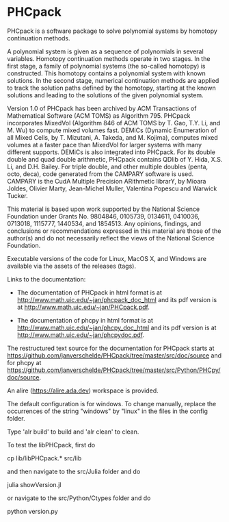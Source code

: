 PHCpack
=======

PHCpack is a software package to solve polynomial systems by homotopy continuation methods.

A polynomial system is given as a sequence of polynomials in several variables.
Homotopy continuation methods operate in two stages.  In the first stage, a family of polynomial systems
(the so-called homotopy) is constructed.  This homotopy contains a polynomial system with known solutions.
In the second stage, numerical continuation methods are applied to track the solution paths defined by
the homotopy, starting at the known solutions and leading to the solutions of the given polynomial system.

Version 1.0 of PHCpack has been archived by ACM Transactions of Mathematical Software (ACM TOMS) as Algorithm 795.
PHCpack incorporates MixedVol (Algorithm 846 of ACM TOMS by T. Gao, T.Y. Li, and M. Wu) to compute mixed volumes fast.
DEMiCs (Dynamic Enumeration of all Mixed Cells, by T. Mizutani, A. Takeda, and M. Kojima), computes mixed volumes 
at a faster pace than MixedVol for larger systems with many different supports.  DEMiCs is also integrated into PHCpack.
For its double double and quad double arithmetic, PHCpack contains QDlib
of Y. Hida, X.S. Li, and D.H. Bailey.
For triple double, and other multiple doubles (penta, octo, deca),
code generated from the CAMPARY software is used.
CAMPARY is the CudA Multiple Precision ARithmetic librarY,
by Mioara Joldes, Olivier Marty, Jean-Michel Muller,
Valentina Popescu and Warwick Tucker.

This material is based upon work supported by the National Science Foundation
under Grants No. 9804846, 0105739, 0134611, 0410036, 0713018, 1115777,
1440534, and 1854513.
Any opinions, findings, and conclusions or recommendations expressed in this material
are those of the author(s) and do not necessarily reflect the views of the National Science Foundation.

Executable versions of the code for Linux, MacOS X, and Windows are
available via the assets of the releases (tags).

Links to the documentation:

* The documentation of PHCpack in html format is
  at <http://www.math.uic.edu/~jan/phcpack_doc_html>
  and its pdf version is
  at <http://www.math.uic.edu/~jan/PHCpack.pdf>.

* The documentation of phcpy in html format is
  at <http://www.math.uic.edu/~jan/phcpy_doc_html>
  and its pdf version is
  at <http://www.math.uic.edu/~jan/phcpydoc.pdf>.

The restructured text source for the documentation for PHCpack starts at
<https://github.com/janverschelde/PHCpack/tree/master/src/doc/source>
and for phcpy at
<https://github.com/janverschelde/PHCpack/tree/master/src/Python/PHCpy/doc/source>.

An alire (<https://alire.ada.dev>) workspace is provided.

The default configuration is for windows.
To change manually, replace the occurrences of the string "windows" 
by "linux" in the files in the config folder.

Type 'alr build' to build and 'alr clean' to clean.

To test the libPHCpack, first do

cp lib/libPHCpack.* src/lib

and then navigate to the src/Julia folder and do

julia showVersion.jl

or navigate to the src/Python/Ctypes folder and do

python version.py
